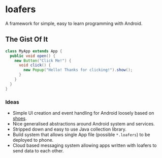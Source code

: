 loafers
=======

A framework for simple, easy to learn programming with Android.

## The Gist Of It

```java
class MyApp extends App {
  public void open() {
    new Button("Click Me!") {
      void click() {
        new Popup("Hello! Thanks for clicking!").show();
      }
    }
  }
}
```

### Ideas

* Simple UI creation and event handling for Android loosely based on [shoes](http://shoesrb.com/).
* Nice generalised abstractions around Android system and services.
* Stripped down and easy to use Java collection library.
* Build system that allows single App file (possible `*.loafers`) to be deployed to phone.
* Cloud based messaging system allowing apps written with loafers to send data to each other.
